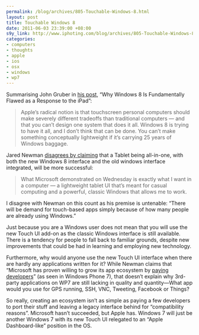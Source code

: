 ```yaml
--- 
permalink: /blog/archives/805-Touchable-Windows-8.html
layout: post
title: Touchable Windows 8
date: 2011-06-03 23:39:00 +08:00
s9y_link: http://www.iphoting.com/blog/archives/805-Touchable-Windows-8.html
categories: 
- computers
- thoughts
- apple
- ios
- osx
- windows
- wp7
---
```

<p class="whiteline"><p>Summarising John Gruber in <a onclick="_gaq.push(['_trackPageview', '/extlink/daringfireball.net/2011/06/windows_8_fundamentally_flawed']);"  href="http://daringfireball.net/2011/06/windows_8_fundamentally_flawed">his post</a>, &#8220;Why Windows 8 Is Fundamentally Flawed as a Response to the iPad&#8221;:</p>
</p><blockquote><p class="break">
Apple’s radical notion is that touchscreen personal computers should make severely different tradeoffs than traditional computers — and that you can’t design one system that does it all. Windows 8 is trying to have it all, and I don’t think that can be done. You can’t make something conceptually lightweight if it’s carrying 25 years of Windows baggage.</p></blockquote><p>
</p><p class="whiteline"><p>Jared Newman <a onclick="_gaq.push(['_trackPageview', '/extlink/techland.time.com/2011/06/02/why-apple-enthusiasts-are-wrong-about-windows-8/']);"  href="http://techland.time.com/2011/06/02/why-apple-enthusiasts-are-wrong-about-windows-8/">disagrees by claiming</a> that a Tablet being all-in-one, with both the new Windows 8 interface and the old windows interface integrated, will be more successful:</p>
</p><blockquote><p class="break">
What Microsoft demonstrated on Wednesday is exactly what I want in a computer — a lightweight tablet UI that&#8217;s meant for casual computing and a powerful, classic Windows that allows me to work.</p></blockquote><p>
</p><p class="whiteline"><p>I disagree with Newman on this count as his premise is untenable: &#8220;There will be demand for touch-based apps simply because of how many people are already using Windows.&#8221;</p>
</p><p class="whiteline"><p>Just because you are a Windows user does not mean that you will use the new Touch UI add-on as the classic Windows interface is still available. There is a tendency for people to fall back to familiar grounds, despite new improvements that could be had in learning and employing new technology.</p>
</p><p class="whiteline"><p>Furthermore, why would anyone use the new Touch UI interface when there are hardly any applications written for it? While Newman claims that &#8220;Microsoft has proven willing to grow its app ecosystem by <a onclick="_gaq.push(['_trackPageview', '/extlink/www.intomobile.com/2010/07/14/microsoft-paying-devs-for-windows-phone-7-apps/']);"  href="http://www.intomobile.com/2010/07/14/microsoft-paying-devs-for-windows-phone-7-apps/">paying developers</a>&#8221; (as seen in Windows Phone 7), that doesn&#8217;t explain why 3rd-party applications on WP7 are still lacking in quality and quantity—What app would you use for GPS running, SSH, VNC, Tweeting, Facebook or Things?</p>
</p><p class="break"><p>So really, creating an ecosystem isn&#8217;t as simple as paying a few  developers to port their stuff and leaving a legacy interface behind for &#8220;compatibility reasons&#8221;. Microsoft hasn&#8217;t succeeded, but Apple has. Windows 7 will just be another Windows 7 with its new Touch UI relegated to an &#8220;Apple Dashboard-like&#8221; position in the OS.</p></p>
